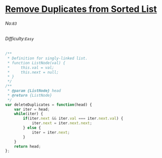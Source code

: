 # [Remove Duplicates from Sorted List](https://leetcode.com/problems/remove-duplicates-from-sorted-list/)
###### No:`83`
###### Difficulty:`Easy`


```javascript
/**
 * Definition for singly-linked list.
 * function ListNode(val) {
 *     this.val = val;
 *     this.next = null;
 * }
 */
/**
 * @param {ListNode} head
 * @return {ListNode}
 */
var deleteDuplicates = function(head) {
    var iter = head;
    while(iter) {
        if(iter.next && iter.val === iter.next.val) {
            iter.next = iter.next.next;
        } else {
            iter = iter.next;
        }
    }
    return head;
};
```
